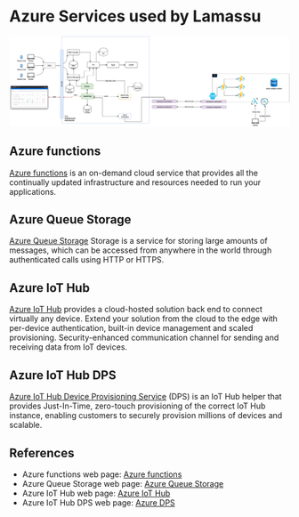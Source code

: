 # Azure Services used by Lamassu

![Screenshot](img/architecture-azure.png#only-light)

## Azure functions

[Azure functions](https://docs.microsoft.com/es-es/azure/azure-functions/) is an on-demand cloud service that provides all the continually updated infrastructure and resources needed to run your applications.

## Azure Queue Storage

[Azure Queue Storage](https://azure.microsoft.com/es-es/services/storage/queues/) Storage is a service for storing large amounts of messages, which can be accessed from anywhere in the world through authenticated calls using HTTP or HTTPS.

## Azure IoT Hub
[Azure IoT Hub](https://azure.microsoft.com/es-es/services/iot-hub/) provides a cloud-hosted solution back end to connect virtually any device. Extend your solution from the cloud to the edge with per-device authentication, built-in device management and scaled provisioning. Security-enhanced communication channel for sending and receiving data from IoT devices.

## Azure IoT Hub DPS

[Azure IoT Hub Device Provisioning Service](https://docs.microsoft.com/es-es/azure/iot-dps/) (DPS) is an IoT Hub helper that provides Just-In-Time, zero-touch provisioning of the correct IoT Hub instance, enabling customers to securely provision millions of devices and scalable.




## References
* Azure functions web page: [Azure functions](https://docs.microsoft.com/es-es/azure/azure-functions/)
* Azure Queue Storage web page: [Azure Queue Storage](https://azure.microsoft.com/es-es/services/storage/queues/)
* Azure IoT Hub web page: [Azure IoT Hub](https://azure.microsoft.com/es-es/services/iot-hub/)
* Azure IoT Hub DPS web page: [Azure DPS](https://docs.microsoft.com/es-es/azure/iot-dps/)


